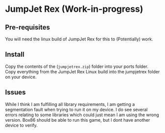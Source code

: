 # JumpJet Rex (Work-in-progress)

## Pre-requisites
You will need the linux build of JumpJet Rex for this to (Potentially) work. 

## Install
Copy the contents of the (```jumpjetrex.zip```) folder into your ports folder. Copy everything from the JumpJet Rex Linux build into the jumpjetrex folder on your device. 

## Issues
While I think I am fulfilling all library requirements, I am getting a segmentation fault when trying to run it on my device. I do see several errors relating to some libraries which could just mean I am using the wrong version. Box86 should be able to run this game, but I dont have another device to verify. 
